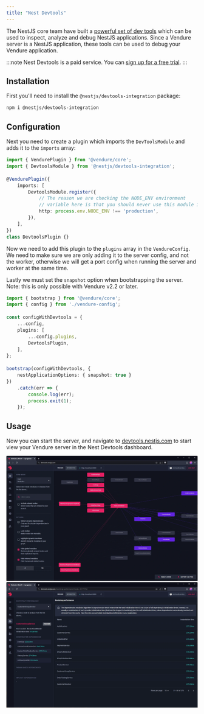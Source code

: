 ```yaml
---
title: "Nest Devtools"
---
```


The NestJS core team have built a [powerful set of dev tools](https://docs.nestjs.com/devtools/overview) which can be used to inspect, analyze and debug NestJS applications.
Since a Vendure server is a NestJS application, these tools can be used to debug your Vendure application.

:::note
Nest Devtools is a paid service. You can [sign up for a free trial](https://devtools.nestjs.com/).
:::

## Installation

First you'll need to install the `@nestjs/devtools-integration` package:

```bash
npm i @nestjs/devtools-integration
```

## Configuration

Next you need to create a plugin which imports the `DevToolsModule` and adds it to the `imports` array:

```ts title="src/plugins/devtools/devtools-plugin.ts"
import { VendurePlugin } from '@vendure/core';
import { DevtoolsModule } from '@nestjs/devtools-integration';

@VendurePlugin({
    imports: [
        DevtoolsModule.register({
            // The reason we are checking the NODE_ENV environment 
            // variable here is that you should never use this module in production!
            http: process.env.NODE_ENV !== 'production',
        }),
    ],
})
class DevtoolsPlugin {}
```

Now we need to add this plugin to the `plugins` array in the `VendureConfig`. We need to make sure we are
only adding it to the server config, and not the worker, otherwise we will get a port config when
running the server and worker at the same time.

Lastly we must set the `snapshot` option when bootstrapping the server. Note: this is only possible
with Vendure v2.2 or later.

```ts title="src/index.ts"
import { bootstrap } from '@vendure/core';
import { config } from './vendure-config';

const configWithDevtools = {
    ...config,
    plugins: [
        ...config.plugins,
        DevtoolsPlugin,
    ],
};

bootstrap(configWithDevtools, {
    nestApplicationOptions: { snapshot: true } 
})
    .catch(err => {
        console.log(err);
        process.exit(1);
    });
```

## Usage

Now you can start the server, and navigate to [devtools.nestjs.com](https://devtools.nestjs.com/) to start view your
Vendure server in the Nest Devtools dashboard.

![Nest Devtools graphql explorer](./nest-devtools-graph.webp)
![Nest Devtools bootstrap performance](./nest-devtools-bootstrap-perf.webp)
